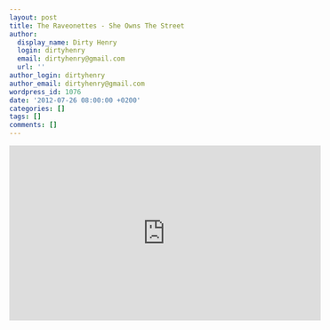 ```yaml
---
layout: post
title: The Raveonettes - She Owns The Street
author:
  display_name: Dirty Henry
  login: dirtyhenry
  email: dirtyhenry@gmail.com
  url: ''
author_login: dirtyhenry
author_email: dirtyhenry@gmail.com
wordpress_id: 1076
date: '2012-07-26 08:00:00 +0200'
categories: []
tags: []
comments: []
---
```

<iframe width="560" height="315" src="http://www.youtube.com/embed/zGBLKevkdUw" frameborder="0" allowfullscreen></iframe>
